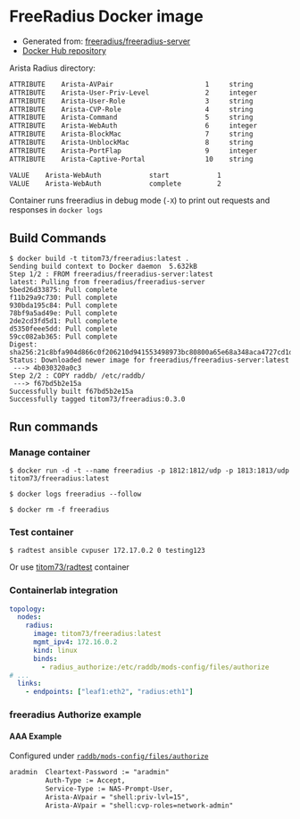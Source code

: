 # FreeRadius Docker image

- Generated from: [freeradius/freeradius-server](https://hub.docker.com/r/freeradius/freeradius-server/)
- [Docker Hub repository](https://hub.docker.com/repository/docker/titom73/freeradius/general)

Arista Radius directory:

```txt
ATTRIBUTE    Arista-AVPair                       1     string
ATTRIBUTE    Arista-User-Priv-Level              2     integer
ATTRIBUTE    Arista-User-Role                    3     string
ATTRIBUTE    Arista-CVP-Role                     4     string
ATTRIBUTE    Arista-Command                      5     string
ATTRIBUTE    Arista-WebAuth                      6     integer
ATTRIBUTE    Arista-BlockMac                     7     string
ATTRIBUTE    Arista-UnblockMac                   8     string
ATTRIBUTE    Arista-PortFlap                     9     integer
ATTRIBUTE    Arista-Captive-Portal               10    string

VALUE    Arista-WebAuth            start            1
VALUE    Arista-WebAuth            complete         2
```

Container runs freeradius in debug mode (`-X`) to print out requests and responses in `docker logs`

## Build Commands

```shell
$ docker build -t titom73/freeradius:latest .
Sending build context to Docker daemon  5.632kB
Step 1/2 : FROM freeradius/freeradius-server:latest
latest: Pulling from freeradius/freeradius-server
5bed26d33875: Pull complete
f11b29a9c730: Pull complete
930bda195c84: Pull complete
78bf9a5ad49e: Pull complete
2de2cd3fd5d1: Pull complete
d5350feee5dd: Pull complete
59cc082ab365: Pull complete
Digest: sha256:21c8bfa904d866c0f206210d941553498973bc80800a65e68a348aca4727cd1d
Status: Downloaded newer image for freeradius/freeradius-server:latest
 ---> 4b030320a0c3
Step 2/2 : COPY raddb/ /etc/raddb/
 ---> f67bd5b2e15a
Successfully built f67bd5b2e15a
Successfully tagged titom73/freeradius:0.3.0
```

## Run commands

### Manage container

```shell
$ docker run -d -t --name freeradius -p 1812:1812/udp -p 1813:1813/udp titom73/freeradius:latest

$ docker logs freeradius --follow

$ docker rm -f freeradius
```

### Test container

```shell
$ radtest ansible cvpuser 172.17.0.2 0 testing123
```

Or use [titom73/radtest](../freeradius-client/) container

### Containerlab integration

```yaml
topology:
  nodes:
    radius:
      image: titom73/freeradius:latest
      mgmt_ipv4: 172.16.0.2
      kind: linux
      binds:
        - radius_authorize:/etc/raddb/mods-config/files/authorize
# ...
  links:
    - endpoints: ["leaf1:eth2", "radius:eth1"]
```

### freeradius Authorize example

#### AAA Example

Configured under [`raddb/mods-config/files/authorize`](raddb/mods-config/files/authorize)

```txt
aradmin  Cleartext-Password := "aradmin"
         Auth-Type := Accept,
         Service-Type := NAS-Prompt-User,
         Arista-AVpair = "shell:priv-lvl=15",
         Arista-AVpair = "shell:cvp-roles=network-admin"
```
